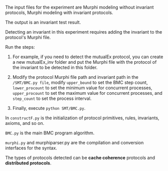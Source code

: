 The input files for the experiment are Murphi modeling without invariant protocols, Murphi modeling with invariant protocols.

The output is an invariant test result.

Detecting an invariant in this experiment requires adding the invariant to the protocol's Murphi file.

Run the steps:

1. For example, if you need to detect the mutualEx protocol, you can create a new mutualEx_inv folder and put the Murphi file with the protocol of the invariant to be detected in this folder.

2. Modify the protocol Murphi file path and invariant path in the `/SMT/BMC.py file`, modify `upper_bound` to set the BMC step count, `lower_procount` to set the minimum value for concurrent processes, `upper_procount` to set the maximum value for concurrent processes, and `step_count` to set the process interval.

3. Finally, execute `python SMT/BMC.py`.

In `constructF.py` is the initialization of protocol primitives, rules, invariants, axioms, and so on.

`BMC.py` is the main BMC program algorithm.

`murphi.py` and murphiparser.py are the compilation and conversion interfaces for the syntax.

The types of protocols detected can be **cache coherence** protocols and **distributed protocols**.
